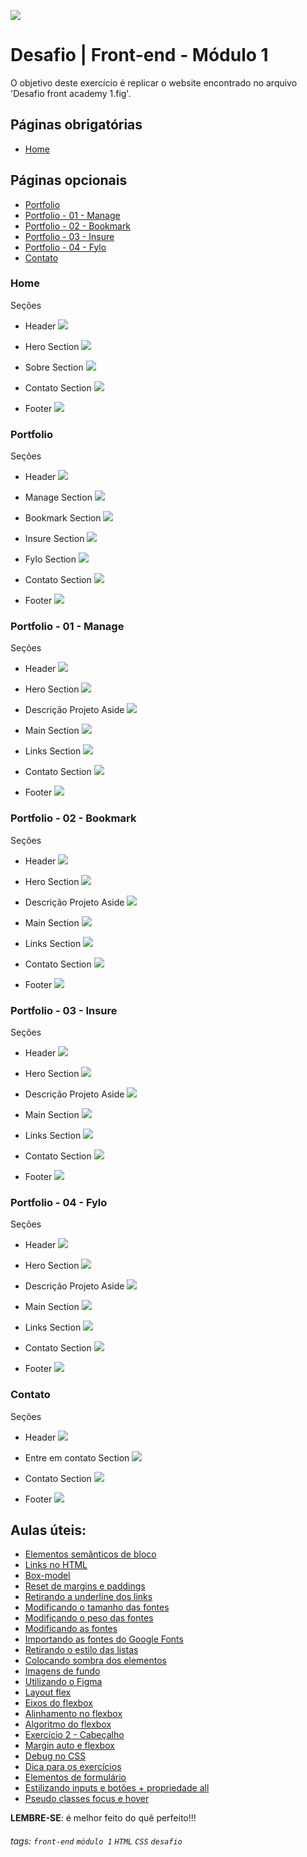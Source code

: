 ![](https://i.imgur.com/xG74tOh.png)

# Desafio | Front-end - Módulo 1

O objetivo deste exercício é replicar o website encontrado no arquivo 'Desafio front academy 1.fig'.

## Páginas obrigatórias

- [Home](#Home)

## Páginas opcionais

- [Portfolio](#Portfolio)
- [Portfolio - 01 - Manage](#Portfolio---01---Manage)
- [Portfolio - 02 - Bookmark](#Portfolio---02---Bookmark)
- [Portfolio - 03 - Insure](#Portfolio---03---Insure)
- [Portfolio - 04 - Fylo](#Portfolio---04---Fylo)
- [Contato](#Contato)

### Home

Seções

- Header ![](https://i.imgur.com/Vwj9U0y.png)

- Hero Section ![](https://i.imgur.com/tjYO6R6.png)

- Sobre Section ![](https://i.imgur.com/KHPaEWW.png)

- Contato Section ![](https://i.imgur.com/e88URFi.png)

- Footer ![](https://i.imgur.com/P06m37L.png)

### Portfolio

Seções

- Header ![](https://i.imgur.com/1pDIzMz.png)

- Manage Section ![](https://i.imgur.com/jHweGIb.png)

- Bookmark Section ![](https://i.imgur.com/uTpctrq.png)

- Insure Section ![](https://i.imgur.com/BsAWB7m.png)

- Fylo Section ![](https://i.imgur.com/W9s2afk.png)

- Contato Section ![](https://i.imgur.com/e88URFi.png)

- Footer ![](https://i.imgur.com/P06m37L.png)

### Portfolio - 01 - Manage

Seções

- Header ![](https://i.imgur.com/1pDIzMz.png)

- Hero Section ![](https://i.imgur.com/JYY2lNG.png)

- Descrição Projeto Aside ![](https://i.imgur.com/uEgRim6.png)

- Main Section
  ![](https://i.imgur.com/O1JyZtK.png)

- Links Section ![](https://i.imgur.com/zGJMDOE.png)

- Contato Section ![](https://i.imgur.com/e88URFi.png)

- Footer ![](https://i.imgur.com/P06m37L.png)

### Portfolio - 02 - Bookmark

Seções

- Header ![](https://i.imgur.com/1pDIzMz.png)

- Hero Section ![](https://i.imgur.com/ag3Madi.png)

- Descrição Projeto Aside
  ![](https://i.imgur.com/JDvgptu.png)

- Main Section
  ![](https://i.imgur.com/T41K6z3.png)

- Links Section ![](https://i.imgur.com/UpCLzFL.png)

- Contato Section ![](https://i.imgur.com/e88URFi.png)

- Footer ![](https://i.imgur.com/P06m37L.png)

### Portfolio - 03 - Insure

Seções

- Header ![](https://i.imgur.com/1pDIzMz.png)

- Hero Section ![](https://i.imgur.com/yJMQ0iJ.png)

- Descrição Projeto Aside
  ![](https://i.imgur.com/zofNYva.png)

- Main Section
  ![](https://i.imgur.com/BMMJXlz.png)

- Links Section ![](https://i.imgur.com/9fYN4lI.png)

- Contato Section ![](https://i.imgur.com/e88URFi.png)

- Footer ![](https://i.imgur.com/P06m37L.png)

### Portfolio - 04 - Fylo

Seções

- Header ![](https://i.imgur.com/1pDIzMz.png)

- Hero Section ![](https://i.imgur.com/7IcYjiF.png)

- Descrição Projeto Aside
  ![](https://i.imgur.com/fKuRKYX.png)

- Main Section
  ![](https://i.imgur.com/MQC6y17.png)

- Links Section ![](https://i.imgur.com/3WGHl8V.png)

- Contato Section ![](https://i.imgur.com/e88URFi.png)

- Footer ![](https://i.imgur.com/P06m37L.png)

### Contato

Seções

- Header ![](https://i.imgur.com/ubDorki.png)

- Entre em contato Section ![](https://i.imgur.com/4GLs5Iw.png)

- Contato Section ![](https://i.imgur.com/VvO2m7w.png)

- Footer ![](https://i.imgur.com/P06m37L.png)

## Aulas úteis:

- [Elementos semânticos de bloco](https://plataforma.cubos.academy/curso/6e938100-e6dd-4b5d-a018-61a62ba2429b/data/16/11/2021/aula/39587d7f-f9dc-4c9d-b98f-3c318c7a3bd7/88a6eb8c-a8be-43e9-8b33-f43444077c25)
- [Links no HTML](https://plataforma.cubos.academy/curso/6e938100-e6dd-4b5d-a018-61a62ba2429b/data/16/11/2021/aula/39587d7f-f9dc-4c9d-b98f-3c318c7a3bd7/793cef18-a96f-47bc-95da-23c93bb7772d)
- [Box-model](https://plataforma.cubos.academy/curso/6e938100-e6dd-4b5d-a018-61a62ba2429b/data/18/11/2021/aula/765dff15-a764-4ccd-bd1c-e2f405b189e6/9f54823d-7bb6-47f4-9e49-46661c1afaa5)
- [Reset de margins e paddings](https://plataforma.cubos.academy/curso/6e938100-e6dd-4b5d-a018-61a62ba2429b/data/18/11/2021/aula/765dff15-a764-4ccd-bd1c-e2f405b189e6/ea2845de-cb70-44c9-969d-ec9e7c2b8c76)
- [Retirando a underline dos links](https://plataforma.cubos.academy/curso/6e938100-e6dd-4b5d-a018-61a62ba2429b/data/23/11/2021/aula/4bd4ff7c-a912-4605-9bbd-208cdb2ef210/56a3987f-4311-4906-9e4b-3c1b4757d2d9)
- [Modificando o tamanho das fontes](https://plataforma.cubos.academy/curso/6e938100-e6dd-4b5d-a018-61a62ba2429b/data/23/11/2021/aula/4bd4ff7c-a912-4605-9bbd-208cdb2ef210/d755b080-9d8a-436b-a979-562204fac46a)
- [Modificando o peso das fontes](https://plataforma.cubos.academy/curso/6e938100-e6dd-4b5d-a018-61a62ba2429b/data/23/11/2021/aula/4bd4ff7c-a912-4605-9bbd-208cdb2ef210/f34dc497-b390-4c45-9bdf-d149719e2a2b)
- [Modificando as fontes](https://plataforma.cubos.academy/curso/6e938100-e6dd-4b5d-a018-61a62ba2429b/data/23/11/2021/aula/4bd4ff7c-a912-4605-9bbd-208cdb2ef210/76ffe2e3-e782-41c5-8bfa-fb11bf1e1ab0)
- [Importando as fontes do Google Fonts](https://plataforma.cubos.academy/curso/6e938100-e6dd-4b5d-a018-61a62ba2429b/data/23/11/2021/aula/4bd4ff7c-a912-4605-9bbd-208cdb2ef210/c4b10e69-f85d-42d1-985c-f5f519f37c3f)
- [Retirando o estilo das listas](https://plataforma.cubos.academy/curso/6e938100-e6dd-4b5d-a018-61a62ba2429b/data/23/11/2021/aula/4bd4ff7c-a912-4605-9bbd-208cdb2ef210/b4eee0be-7fd3-4d5b-b209-4990e7c38836)
- [Colocando sombra dos elementos](https://plataforma.cubos.academy/curso/6e938100-e6dd-4b5d-a018-61a62ba2429b/data/23/11/2021/aula/4bd4ff7c-a912-4605-9bbd-208cdb2ef210/34e58e7d-a268-47af-89f0-9cf85bcf042a)
- [Imagens de fundo](https://plataforma.cubos.academy/curso/6e938100-e6dd-4b5d-a018-61a62ba2429b/data/23/11/2021/aula/4bd4ff7c-a912-4605-9bbd-208cdb2ef210/3535d8c3-258f-4306-96f9-7928dd9755c7)
- [Utilizando o Figma](https://plataforma.cubos.academy/curso/6e938100-e6dd-4b5d-a018-61a62ba2429b/data/23/11/2021/aula/4bd4ff7c-a912-4605-9bbd-208cdb2ef210/aa07f589-6cdf-45fb-a580-cb572adbfebf)
- [Layout flex](https://plataforma.cubos.academy/curso/6e938100-e6dd-4b5d-a018-61a62ba2429b/data/25/11/2021/aula/b02e6c3e-df7a-441b-a85f-103483381c2e/c8b9bab3-5424-4964-9684-43d0687d04bf)
- [Eixos do flexbox](https://plataforma.cubos.academy/curso/6e938100-e6dd-4b5d-a018-61a62ba2429b/data/25/11/2021/aula/b02e6c3e-df7a-441b-a85f-103483381c2e/fbe26d77-ca08-45d2-81ba-2965a843f582)
- [Alinhamento no flexbox](https://plataforma.cubos.academy/curso/6e938100-e6dd-4b5d-a018-61a62ba2429b/data/25/11/2021/aula/b02e6c3e-df7a-441b-a85f-103483381c2e/534d7695-2054-4138-8681-99845e8ae89d)
- [Algoritmo do flexbox](https://plataforma.cubos.academy/curso/6e938100-e6dd-4b5d-a018-61a62ba2429b/data/25/11/2021/aula/b02e6c3e-df7a-441b-a85f-103483381c2e/5cd6ee5d-8a52-46d4-8317-5b3fd2c9cde4)
- [Exercício 2 - Cabeçalho](https://plataforma.cubos.academy/curso/6e938100-e6dd-4b5d-a018-61a62ba2429b/data/25/11/2021/aula/b02e6c3e-df7a-441b-a85f-103483381c2e/117d89e5-d79c-4545-871e-42ac11b474ff)
- [Margin auto e flexbox](https://plataforma.cubos.academy/curso/6e938100-e6dd-4b5d-a018-61a62ba2429b/data/25/11/2021/aula/b02e6c3e-df7a-441b-a85f-103483381c2e/e4ea6f81-ff05-4c3f-86a4-441f4dfedebb)
- [Debug no CSS](https://plataforma.cubos.academy/curso/6e938100-e6dd-4b5d-a018-61a62ba2429b/data/25/11/2021/aula/b02e6c3e-df7a-441b-a85f-103483381c2e/2cde8233-3dc6-4256-8ccc-419aef570ead)
- [Dica para os exercícios](https://plataforma.cubos.academy/curso/6e938100-e6dd-4b5d-a018-61a62ba2429b/data/30/11/2021/aula/fe8f3d8e-d65d-48b3-9881-64528d8d1c90/23fcbd2e-18f7-41ae-9af2-103ab87ce1d2)
- [Elementos de formulário](https://plataforma.cubos.academy/curso/6e938100-e6dd-4b5d-a018-61a62ba2429b/data/02/12/2021/aula/3971181f-c574-4e06-beec-d7d9914ca902/36d30341-6861-4496-a56a-ea8f8c228ac8)
- [Estilizando inputs e botões + propriedade all](https://plataforma.cubos.academy/curso/6e938100-e6dd-4b5d-a018-61a62ba2429b/data/02/12/2021/aula/3971181f-c574-4e06-beec-d7d9914ca902/9f29c016-81b9-4134-9970-0321e00c2257)
- [Pseudo classes focus e hover](https://plataforma.cubos.academy/curso/6e938100-e6dd-4b5d-a018-61a62ba2429b/data/02/12/2021/aula/3971181f-c574-4e06-beec-d7d9914ca902/8cd542c1-6a88-4b6f-bfee-854e62cc8b1f)

**LEMBRE-SE**: é melhor feito do quê perfeito!!!

###### tags: `front-end` `módulo 1` `HTML` `CSS` `desafio`
